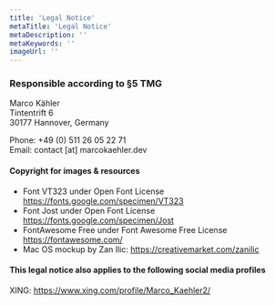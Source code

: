 ```yaml
---
title: 'Legal Notice'
metaTitle: 'Legal Notice'
metaDescription: ''
metaKeywords: ''
imageUrl: ''
---
```


### Responsible according to §5 TMG
Marco Kähler\
Tintentrift 6\
30177 Hannover, Germany

Phone: +49 (0) 511 26 05 22 71\
Email: contact [at] marcokaehler.dev

#### Copyright for images & resources
* Font VT323 under Open Font License <https://fonts.google.com/specimen/VT323>
* Font Jost under Open Font License <https://fonts.google.com/specimen/Jost>
* FontAwesome Free under Font Awesome Free License <https://fontawesome.com/>
* Mac OS mockup by Zan Ilic: <https://creativemarket.com/zanilic>

#### This legal notice also applies to the following social media profiles
XING: <https://www.xing.com/profile/Marco_Kaehler2/>